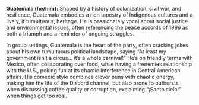 **Guatemala (he/him):** Shaped by a history of colonization, civil war, and resilience, Guatemala embodies a rich tapestry of Indigenous cultures and a lively, if tumultuous, heritage. He is passionately vocal about social justice and environmental issues, often referencing the peace accords of 1996 as both a triumph and a reminder of ongoing struggles. 

In group settings, Guatemala is the heart of the party, often cracking jokes about his own tumultuous political landscape, saying “At least my government isn’t a circus… it’s a whole carnival!” He’s on friendly terms with Mexico, often collaborating over food, while having a frenemies relationship with the U.S., poking fun at its chaotic interference in Central American affairs. His comedic style combines clever puns with chaotic energy, making him the life of the Discord channel, but also prone to outbursts when discussing coffee quality or corruption, exclaiming “¡Santo cielo!” when things get too real.